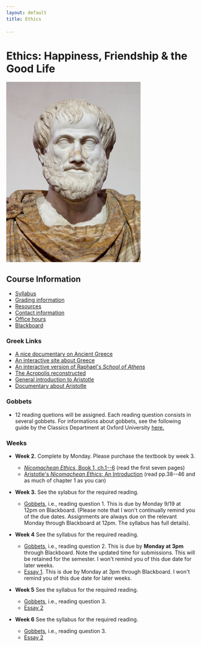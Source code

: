 ```yaml
---
layout: default
title: Ethics

---
```


# Ethics: Happiness, Friendship & the Good Life


![alt text](Image.jpg)


## Course Information
+ [Syllabus](Syllabus.pdf)
+ [Grading information](/Teaching/Grading/)
+ [Resources](/Teaching/Resources/)
+ [Contact information](/Contact)
+ [Office hours](/Contact/office)
+ [Blackboard](http://blackboard.njcu.edu) 



### Greek Links 

+ [A nice documentary on Ancient Greece](https://www.youtube.com/watch?v=-dwWocwd160)
+ [An interactive site about Greece](http://www.ancientgreece.co.uk/)
+ [An interactive version of Raphael's *School of Athens*](http://agutie.homestead.com/files/school_athens_map.html)
+ [The Acropolis reconstructed](https://www.youtube.com/watch?v=DMccsbWFAok)
+ [General introduction to Aristotle](http://plato.stanford.edu/entries/aristotle/)
+ [Documentary about Aristotle](https://www.youtube.com/watch?v=QesWw3Zz0Ms)


### Gobbets

+ 12 reading quetions will be assigned. Each reading question consists in several gobbets. For informations about gobbets, see the following guide by the Classics Department at Oxford University [here.](Gobbets/Guide.pdf)


### Weeks

+ **Week 2.** Complete by Monday. Please purchase the textbook by week 3. 
	+ [*Nicomachean Ethics*, Book 1, ch.1--6](Book1.pdf) (read the first seven pages)
	+ [Aristotle's *Nicomachean Ethics*: An Introduction](Pakaluk.pdf) (read pp.38--46 and as much of chapter 1 as you can)

+ **Week 3.** See the sylabus for the required reading. 
	+ [Gobbets](Gobbets/1), i.e., reading question 1. This is due by Monday 9/19 at 12pm on Blackboard. (Please note that I won't continually remind you of the due dates. Assignments are always due on the relevant Monday through Blackboard at 12pm. The syllabus has full details).  

+ **Week 4** See the syllabus for the required reading.
	+ [Gobbets](Gobbets/2), i.e., reading question 2. This is due by **Monday at 3pm** through Blackboard. Note the updated time for submissions. This will be retained for the semester. I won't remind you of this due date for later weeks. 
	+ [Essay 1](Essays/1). This is due by Monday at 3pm through Blackboard. I won't remind you of this due date for later weeks. 

+ **Week 5** See the syllabus for the required reading.
	+ [Gobbets](Gobbets/3), i.e., reading question 3. 
	+ [Essay 2](Essays/2)
	
+ **Week 6** See the syllabus for the required reading.
	+ [Gobbets](Gobbets/4), i.e., reading question 3. 
	+ [Essay 2](Essays/3)


 
